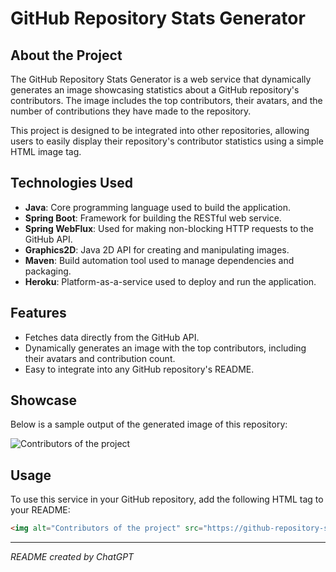 # GitHub Repository Stats Generator

## About the Project

The GitHub Repository Stats Generator is a web service that dynamically generates an image showcasing statistics about a GitHub repository's contributors. The image includes the top contributors, their avatars, and the number of contributions they have made to the repository.

This project is designed to be integrated into other repositories, allowing users to easily display their repository's contributor statistics using a simple HTML image tag.

## Technologies Used

- **Java**: Core programming language used to build the application.
- **Spring Boot**: Framework for building the RESTful web service.
- **Spring WebFlux**: Used for making non-blocking HTTP requests to the GitHub API.
- **Graphics2D**: Java 2D API for creating and manipulating images.
- **Maven**: Build automation tool used to manage dependencies and packaging.
- **Heroku**: Platform-as-a-service used to deploy and run the application.

## Features

- Fetches data directly from the GitHub API.
- Dynamically generates an image with the top contributors, including their avatars and contribution count.
- Easy to integrate into any GitHub repository's README.

## Showcase

Below is a sample output of the generated image of this repository:

<img alt="Contributors of the project" src="https://github-repository-stats-a51a6f1bd0d1.herokuapp.com/repo-stats/m04josefsen/github-repository-contributions?ts=TIMESTAMP_PLACEHOLDER">

## Usage

To use this service in your GitHub repository, add the following HTML tag to your README:

```html
<img alt="Contributors of the project" src="https://github-repository-stats-a51a6f1bd0d1.herokuapp.com/repo-contributions/{owner}/{repository}?ts=TIMESTAMP_PLACEHOLDER">
```

---

*README created by ChatGPT*
